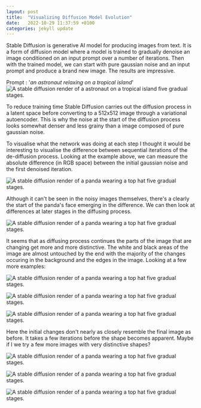 ```yaml
---
layout: post
title:  "Visualizing Diffusion Model Evolution"
date:   2022-10-29 11:37:59 +0100
categories: jekyll update
---
```


Stable Diffusion is generative AI model for producing images from text. It is a form of diffusion model where a model is trained to gradually denoise an image conditioned on an input prompt over a number of iterations. Then with the trained model, we can start with pure gaussian noise and an input prompt and produce a brand new image. The results are impressive.

Prompt : '*an astronaut relaxing on a tropical island*'
![A stable diffusion render of a astronaut on a tropical island five gradual stages.](/assets/images/astronauttop.png)

To reduce training time Stable Diffusion carries out the diffusion process in a latent space before converting to a 512x512 image through a variational autoencoder. This is why the noise at the start of the diffusion process looks somewhat denser and less grainy than a image composed of pure gaussian noise.

To visualise what the network was doing at each step I thought it would be interesting to visualise the difference between sequential iterations of the de-diffusion process. Looking at the example above, we can measure the absolute difference (in RGB space) between the initial gaussian noise and the first denoised iteration.

![A stable diffusion render of a panda wearing a top hat five gradual stages.](/assets/images/pandatop.png)

Although it can't be seen in the noisy images themselves, there's a clearly the start of the panda's face emerging in the difference. We can then look at differences at later stages in the diffusing process.

![A stable diffusion render of a panda wearing a top hat five gradual stages.](/assets/images/pandatop.png)

It seems that as diffusing process continues the parts of the image that are changing get more and more distinctive. The white and black areas of the image are almost untouched by the end with the majority of the changes occuring in the background and the edges in the image. Looking at a few more examples:

![A stable diffusion render of a panda wearing a top hat five gradual stages.](/assets/images/pandatop.png)

![A stable diffusion render of a panda wearing a top hat five gradual stages.](/assets/images/pandatop.png)

![A stable diffusion render of a panda wearing a top hat five gradual stages.](/assets/images/pandatop.png)

Here the initial changes don't nearly as closely resemble the final image as before. It takes a few iterations before the shape becomes apparent. Maybe if I we try a few more images with very distinctive shapes?

![A stable diffusion render of a panda wearing a top hat five gradual stages.](/assets/images/pandatop.png)

![A stable diffusion render of a panda wearing a top hat five gradual stages.](/assets/images/pandatop.png)

![A stable diffusion render of a panda wearing a top hat five gradual stages.](/assets/images/pandatop.png)

